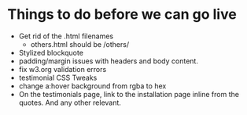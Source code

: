 # Things to do before we can go live

* Get rid of the .html filenames
    * others.html should be /others/
* Stylized blockquote
* padding/margin issues with headers and body content.
* fix w3.org validation errors
* testimonial CSS Tweaks
* change a:hover background from rgba to hex
* On the testimonials page, link to the installation page inline from the quotes.  And any other relevant.
